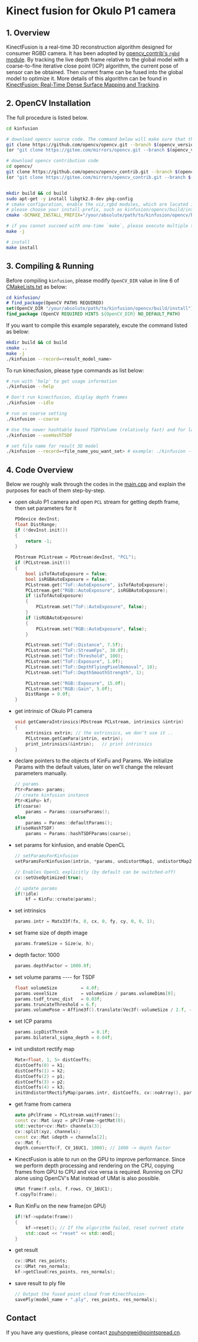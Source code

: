 
# Kinect fusion for Okulo P1 camera

## 1. Overview

KinectFusion is a real-time 3D reconstruction algorithm designed for consumer RGBD camera. It has been adopted by [opencv_contrib's `rgbd` module](https://docs.opencv.org/4.x/d8/d1f/classcv_1_1kinfu_1_1KinFu.html). By tracking the live depth frame relative to the global model with a coarse-to-fine iterative close point (ICP) algorithm, the current pose of sensor can be obtained. Then current frame can be fused into the global model to optimize it. More details of this algorithm can be found in [KinectFusion: Real-Time Dense Surface Mapping and Tracking](https://www.microsoft.com/en-us/research/wp-content/uploads/2016/02/ismar2011.pdf). 


## 2. OpenCV Installation

The full procedure is listed below.


```bash
cd kinfusion

# download opencv source code. The command below will make sure that the version of the cloned opencv repo is same as the version you installed before.
git clone https://github.com/opencv/opencv.git --branch $(opencv_version) --depth 1
(or "git clone https://gitee.com/mirrors/opencv.git --branch $(opencv_version) --depth 1" Chinese MainLand)

# download opencv contribution code
cd opencv/
git clone https://github.com/opencv/opencv_contrib.git --branch $(opencv_version) --depth 1
(or "git clone https://gitee.com/mirrors/opencv_contrib.git --branch $(opencv_version) --depth 1" Chinese MainLand)


mkdir build && cd build
sudo apt-get -y install libgtk2.0-dev pkg-config
# cmake configuration, enable the viz,rgbd modules, which are located in the OPENCV_EXTRA_MODULES_PATH
# please choose your install-prefix, such as kinfusion/opencv/build/install
cmake -DCMAKE_INSTALL_PREFIX="/your/absolute/path/to/kinfusion/opencv/build/install" -DBUILD_LIST=core,highgui,imgproc,calib3d,imgcodecs,cudev,rgbd,viz -DWITH_VTK=ON -DOPENCV_EXTRA_MODULES_PATH=../opencv_contrib/modules/ -DWITH_OPENGL=ON  -DWITH_CUDA=ON -DOPENCV_ENABLE_NONFREE=ON -DWITH_GTK_2_X=ON -DBUILD_TIFF=ON -DBUILD_TESTS=OFF -DBUILD_opencv_python_tests=OFF -DOPENCV_GENERATE_PKGCONFIG=YES ..

# if you cannot succeed with one-time `make`, please execute multiple times
make -j

# install
make install
``` 
## 3. Compiling & Running

Before compiling `kinfusion`,  please modify `OpenCV_DIR` value in line 6 of [CMakeLists.txt](./CMakeLists.txt) as below:

```cmake
cd kinfusion/
# find_package(OpenCV PATHS REQUIRED)
set(OpenCV_DIR "/your/absolute/path/to/kinfusion/opencv/build/install") # line 6
find_package (OpenCV REQUIRED HINTS ${OpenCV_DIR} NO_DEFAULT_PATH)
```

If you want to compile this example separately, excute the command listed as below:

```bash
mkdir build && cd build
cmake ..
make -j
./kinfusion --record=<result_model_name> 
```

To run kinecfusion, please type commands as list below:

```bash
# run with 'help' to get usage information
./kinfusion --help

# Don't run kinectfusion, display depth frames
./kinfusion --idle

# run on coarse setting
./kinfusion --coarse

# Use the newer hashtable based TSDFVolume (relatively fast) and for larger reconstructions. (opencv 4.7)
./kinfusion --useHashTSDF

# set file name for result 3D model
./kinfusion --record=<file_name_you_want_set> # example: ./kinfusion --record=test

```

## 4. Code Overview

Below we roughly walk through the codes in the [main.cpp](./main.cpp) and explain the purposes for each of them step-by-step.

* open okulo P1 camera and open `PCL` stream for getting depth frame, then set parameters for it

    ```c++
    PDdevice devInst;
    float DistRange;
    if (!devInst.init())
    {
        return -1;
    }

    PDstream PCLstream = PDstream(devInst, "PCL");
    if (PCLstream.init())
    {
        bool isTofAutoExposure = false;
        bool isRGBAutoExposure = false;
        PCLstream.get("ToF::AutoExposure", isTofAutoExposure);
        PCLstream.get("RGB::AutoExposure", isRGBAutoExposure);
        if (isTofAutoExposure)
        {
            PCLstream.set("ToF::AutoExposure", false);
        }
        if (isRGBAutoExposure)
        {
            PCLstream.set("RGB::AutoExposure", false);
        }

        PCLstream.set("ToF::Distance", 7.5f);
        PCLstream.set("ToF::StreamFps", 30.0f);
        PCLstream.set("ToF::Threshold", 100);
        PCLstream.set("ToF::Exposure", 1.0f);
        PCLstream.set("ToF::DepthFlyingPixelRemoval", 10);
        PCLstream.set("ToF::DepthSmoothStrength", 1);

        PCLstream.set("RGB::Exposure", 15.0f);
        PCLstream.set("RGB::Gain", 5.0f);
        DistRange = 0.0f;
    }
    ```

* get intrinsic of Okulo P1 camera

    ```c++
    void getCameraIntrinsics(PDstream PCLstream, intrinsics &intrin)
    {
        extrinsics extrin; // the extrinsics, we don't use it ..
        PCLstream.getCamPara(intrin, extrin);
        print_intrinsics(&intrin);   // print intrinsics
    }
    ```

* declare pointers to the objects of KinFu and Params. We initialize Params with the default values, later on we'll change the relevant parameters manually.

    ```c++
    // params 
    Ptr<Params> params;
    // create kinfusion instance
    Ptr<KinFu> kf;
    if(coarse)
        params = Params::coarseParams();
    else
        params = Params::defaultParams();
    if(useHashTSDF)
        params = Params::hashTSDFParams(coarse);
    ```

* set params for kinfusion, and enable OpenCL
  
    ```c++
    // setParamsForKinfusion 
    setParamsForKinfusion(intrin, *params, undistortMap1, undistortMap2);

    // Enables OpenCL explicitly (by default can be switched-off)
    cv::setUseOptimized(true);

    // update params
    if(!idle)
        kf = KinFu::create(params);
    ```

*  set intrinsics
    ```c++   
    params.intr = Matx33f(fx, 0, cx, 0, fy, cy, 0, 0, 1);
    ```

* set frame size of depth image  
    ```c++  
    params.frameSize = Size(w, h);
    ```

* depth factor:  1000 
    ```c++  
    params.depthFactor = 1000.0f;
    ```


* set volume params ---- for TSDF

    ```c++
    float volumeSize         = 4.0f;
    params.voxelSize         = volumeSize / params.volumeDims[0];
    params.tsdf_trunc_dist   = 0.03f;
    params.truncateThreshold = 6.f;
    params.volumePose = Affine3f().translate(Vec3f(-volumeSize / 2.f, -volumeSize / 2.f, 0.05f));
    ```
* set ICP params 

    ```c++
    params.icpDistThresh         = 0.1f;
    params.bilateral_sigma_depth = 0.04f;
    ```
* init undistort rectify map 

    ```c++
    Matx<float, 1, 5> distCoeffs;
    distCoeffs(0) = k1;
    distCoeffs(1) = k2;
    distCoeffs(2) = p1;
    distCoeffs(3) = p2;
    distCoeffs(4) = k3;
    initUndistortRectifyMap(params.intr, distCoeffs, cv::noArray(), params.intr, params.frameSize, CV_16SC2, undistortMap1, undistortMap2);
    ```
*  get frame from camera

    ```c++
    auto pPclFrame = PCLstream.waitFrames();
    const cv::Mat &xyz = pPclFrame->getMat(0);
    std::vector<cv::Mat> channels(3);
    cv::split(xyz, channels);
    const cv::Mat &depth = channels[2];
    cv::Mat f;
    depth.convertTo(f, CV_16UC1, 1000); // 1000 -> depth factor
    ```

* KinectFusion is able to run on the GPU to improve performance. Since we perform depth processing and rendering on the CPU, copying frames from GPU to CPU and vice versa is required. Running on CPU alone using OpenCV's Mat instead of UMat is also possible.

    ```c++
    UMat frame(f.cols, f.rows, CV_16UC1);
    f.copyTo(frame);
    ```

* Run KinFu on the new frame(on GPU)

    ```c++
    if(!kf->update(frame))
    {
        kf->reset(); // If the algorithm failed, reset current state
        std::cout << "reset" << std::endl;
    }
    ```

* get result

    ```c++
    cv::UMat res_points;
    cv::UMat res_normals;
    kf->getCloud(res_points, res_normals);
    ```

* save result to ply file

    ```c++
    // Output the fused point cloud from KinectFusion-
    savePly(model_name + ".ply", res_points, res_normals);
    ```
## Contact
If you have any questions, please contact zouhongwei@pointspread.cn.
